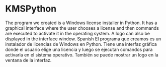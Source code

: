 # KMSPython
The program we created is a Windows license installer in Python. It has a graphical interface where the user chooses a license and then commands are executed to activate it in the operating system. A logo can also be displayed in the interface window.
Spanish
El programa que creamos es un instalador de licencias de Windows en Python. Tiene una interfaz gráfica donde el usuario elige una licencia y luego se ejecutan comandos para activarla en el sistema operativo. También se puede mostrar un logo en la ventana de la interfaz.
